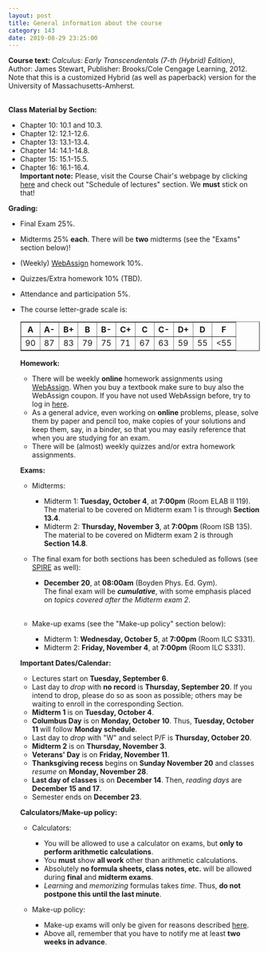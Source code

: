 ```yaml
---
layout: post
title: General information about the course
category: 143
date: 2019-08-29 23:25:00
---
```


<b><b>Course text: </b></b>
<em>Calculus: Early Transcendentals (7-th (Hybrid) Edition)</em>, Author: James Stewart, Publisher: Brooks/Cole Cengage Learning, 2012. Note that this is a customized Hybrid (as well as paperback) version for the University of Massachusetts-Amherst. 
<br><br>

<b><b> Class Material by Section:</b></b>

- Chapter 10: 10.1 and 10.3.
- Chapter 12: 12.1-12.6.
- Chapter 13: 13.1-13.4.
- Chapter 14: 14.1-14.8.
- Chapter 15: 15.1-15.5.
- Chapter 16: 16.1-16.4. <br>
<b> Important note:</b> Please, visit the Course Chair's webpage by clicking [here](http://people.math.umass.edu/~bill/m233/233-F15.html) and check out "Schedule of lectures" section. We <b>must</b> stick on that!

<b><b>Grading:</b></b>


 - Final Exam 25%. 
 - Midterms 25% <b>each</b>. There will be <b>two</b> midterms (see the "Exams" section below)!
 - (Weekly) [WebAssign](http://webassign.net/) homework 10%.
 - Quizzes/Extra homework 10% (TBD).   
 - Attendance and participation 5%.
 - The course letter-grade scale is: <br>

   <div align="center" style="vertical-align:bottom">
    <table border="1"  align="center">
  <tr>
    <th>A</th>
    <th>A-</th>
    <th>B+</th>
    <th>B</th>
    <th>B-</th>
    <th>C+</th>
    <th>C</th>
    <th>C-</th>
    <th>D+</th>
    <th>D</th>
    <th>F</th>
  </tr>
  <tr>
    <td>90</td>
    <td>87</td>
    <td>83</td>
    <td>79</td>
    <td>75</td>
    <td>71</td>
    <td>67</td>
    <td>63</td>
    <td>59</td>
    <td>55</td>
    <td><55</td>
  </tr>
</table>    
</div>

<b><b>Homework:</b></b>


 - There will be weekly <b><b>online</b></b> homework assignments using [WebAssign](http://webassign.net/). When you buy a textbook make sure to buy also the WebAssign coupon. If you have not used WebAssign before,
   try to log in [here](http://webassign.net/).
 - As a general advice, even working on <b><b>online</b></b> problems, please, solve them 
   by paper and pencil too, make copies of your solutions and keep them, say, in a binder, so
   that you may easily reference that when you are studying for an exam.   
 - There will be (almost) weekly quizzes and/or extra homework assignments.

<b><b>Exams:</b></b>


 - Midterms:
    - Midterm 1: <b><b>Tuesday, October 4</b></b>, at <b><b>7:00pm</b></b> (Room ELAB II 119). <br>
      The material to be covered on Midterm exam 1 is through <b>Section 13.4</b>.  
    - Midterm 2: <b><b>Thursday, November 3</b></b>, at <b><b>7:00pm</b></b> (Room ISB 135). <br> 
      The material to be covered on Midterm exam 2 is through <b>Section 14.8</b>. <br>

 - The final exam for both sections has been scheduled as follows (see [SPIRE](https://www.spire.umass.edu/) as well):
     - <b><b>December 20</b></b>, at <b><b>08:00am</b></b> (Boyden Phys. Ed. Gym).  
      The final exam will be <b><em>cumulative</em></b>, with some emphasis placed on <em>topics covered after the Midterm exam 2</em>. 
      <br>

 - Make-up exams (see the "Make-up policy" section below):
     - Midterm 1: <b><b>Wednesday, October 5</b></b>, at <b><b>7:00pm</b></b> (Room ILC S331). 
     - Midterm 2: <b><b>Friday, November 4</b></b>, at <b><b>7:00pm</b></b> (Room ILC S331). 

<b><b>Important Dates/Calendar:</b></b>


  - Lectures start on <b>Tuesday, September 6</b>.
  - Last day to <em>drop</em> with <b><b>no record</b></b> is <b>Thursday, September 20</b>. 
    If you intend to drop, please do so as soon as possible; others may be waiting to enroll
    in the corresponding Section.  
  - <b>Midterm 1</b> is on <b>Tuesday, October 4</b>.
  - <b>Columbus Day</b> is on <b>Monday, October 10</b>. Thus, <b>Tuesday, October 11</b> will follow <b>Monday schedule</b>.
  - Last day to <em>drop</em> with "W" and select P/F is <b>Thursday, October 20</b>.
  - <b>Midterm 2</b> is on <b>Thursday, November 3</b>.
  - <b>Veterans' Day</b> is on <b>Friday, November 11</b>.
  - <b>Thanksgiving recess</b> begins on <b>Sunday November 20</b> and classes <em>resume</em> on <b>Monday, November 28</b>.
  - <b>Last day of classes</b> is on <b>December 14</b>. Then, <em>reading days</em> are <b>December 15 and 17</b>. 
  - Semester ends on <b>December 23</b>.

<b><b>Calculators/Make-up policy:</b></b>


 - Calculators:
    - You will be allowed to use a calculator on exams, but <b>only to perform arithmetic calculations</b>. 
    - You <b>must</b> show <b>all work</b> other than arithmetic calculations. 
    - Absolutely <b>no formula sheets, class notes, etc.</b> will be allowed during <b>final</b> and <b>midterm exams</b>. 
    - <em>Learning</em> and <em>memorizing</em> formulas takes <em>time</em>. Thus, <b>do not postpone this until the last minute</b>.

 - Make-up policy:
    - Make-up exams will only be given for reasons described [here](http://people.math.umass.edu/~hongkun/Make-up%20Policy%20for%20Calculus%20233.htm). 
    - Above all, remember that you have to notify me at least <b>two weeks in advance</b>.
